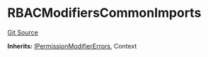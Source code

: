 # RBACModifiersCommonImports
[Git Source](https://github.com/thrackle-io/tron/blob/3cbe4e765eb8a4f99ff305a3831acec21bbc5481/src/client/token/handler/common/RBACModifiersCommonImports.sol)

**Inherits:**
[IPermissionModifierErrors](/src/common/IErrors.sol/interface.IPermissionModifierErrors.md), Context


